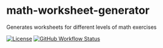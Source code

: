 # math-worksheet-generator
Generates worksheets for different levels of math exercises

[![License](https://img.shields.io/github/license/Chessray/math-worksheet-generator)](https://github.com/Chessray/math-worksheet-generator/blob/main/LICENSE)
[![GitHub Workflow Status](https://img.shields.io/github/workflow/status/Chessray/math-worksheet-generator/Java%20CI%20with%20Gradle)](https://github.com/Chessray/math-worksheet-generator/actions?query=branch%3Amain+workflow%3AJava%20CI%20with%20Gradle)
